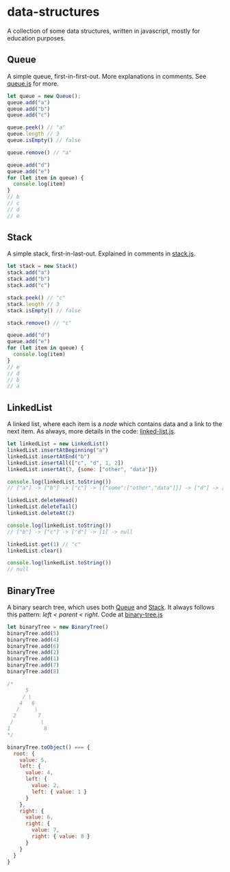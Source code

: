 # data-structures

A collection of some data structures, written in javascript, mostly for education purposes.

## Queue
A simple queue, first-in-first-out. More explanations in comments. See [queue.js](https://github.com/coderkearns/data-structures/blob/master/queue.js) for more.

```javascript
let queue = new Queue();
queue.add("a")
queue.add("b")
queue.add("c")

queue.peek() // "a"
queue.length // 3
queue.isEmpty() // false

queue.remove() // "a"

queue.add("d")
queue.add("e")
for (let item in queue) {
  console.log(item)
}
// b
// c
// d
// e
```

## Stack
A simple stack, first-in-last-out.
Explained in comments in [stack.js](https://github.com/coderkearns/data-structures/blob/master/stack.js).

```javascript
let stack = new Stack()
stack.add("a")
stack.add("b")
stack.add("c")

stack.peek() // "c"
stack.length // 3
stack.isEmpty() // false

stack.remove() // "c"

queue.add("d")
queue.add("e")
for (let item in queue) {
  console.log(item)
}
// e
// d
// b
// a
```

## LinkedList
A linked list, where each item is a *node* which contains data and a link to the next item. As always, more details in the code: [linked-list.js](https://github.com/coderkearns/data-structures/blob/master/linked-list.js).

```javascript
let linkedList = new LinkedList()
linkedList.insertAtBeginning("a")
linkedList.insertAtEnd("b")
linkedList.insertAll(["c", "d", 1, 2])
linkedList.insertAt(3, {some: ["other", "data"]})

console.log(linkedList.toString())
// ["a"] -> ["b"] -> ["c"] -> [{"some":["other","data"]}] -> ["d"] -> [1] -> [2] -> null

linkedList.deleteHead()
linkedList.deleteTail()
linkedList.deleteAt(2)

console.log(linkedList.toString())
// ["b"] -> ["c"] -> ["d"] -> [1] -> null

linkedList.get(1) // "c"
linkedList.clear()

console.log(linkedList.toString())
// null
```

## BinaryTree
A binary search tree, which uses both [Queue](#queue) and [Stack](#stack). It always follows this pattern: *left < parent < right*. Code at [binary-tree.js](https://github.com/coderkearns/data-structures/blob/master/binary-tree.js)
```javascript
let binaryTree = new BinaryTree()
binaryTree.add(5)
binaryTree.add(4)
binaryTree.add(6)
binaryTree.add(2)
binaryTree.add(1)
binaryTree.add(7)
binaryTree.add(8)

/*
      5
     / \
    4   6
   /     \
  2       7
 /         \
1           8
*/

binaryTree.toObject() === {
  root: {
    value: 5,
    left: {
      value: 4,
      left: {
        value: 2,
        left: { value: 1 }
      }
    },
    right: {
      value: 6,
      right: {
        value: 7,
        right: { value: 8 }
      }
    }
  }
}

```